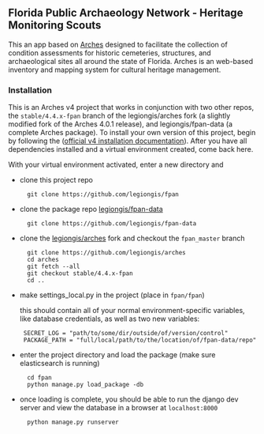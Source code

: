 ## Florida Public Archaeology Network - Heritage Monitoring Scouts

This an app based on [Arches](http://archesproject.org/) designed to facilitate the collection of condition assessments for historic cemeteries, structures, and archaeological sites all around the state of Florida. Arches is an web-based inventory and mapping system for cultural heritage management.

### Installation

This is an Arches v4 project that works in conjunction with two other repos, the `stable/4.4.x-fpan` branch of the legiongis/arches fork (a slightly modified fork of the Arches 4.0.1 release), and legiongis/fpan-data (a complete Arches package). To install your own version of this project, begin by following the ([official v4 installation documentation](https://arches4.readthedocs.io/en/latest/requirements-and-dependencies/)). After you have all dependencies installed and a virtual environment created, come back here.

With your virtual environment activated, enter a new directory and

- clone this project repo
       
        git clone https://github.com/legiongis/fpan
       
- clone the package repo [legiongis/fpan-data](https://github.com/legiongis/fpan-data)
       
        git clone https://github.com/legiongis/fpan-data
       
- clone the [legiongis/arches](https://github.com/legiongis/arches/tree/fpan_master) fork and checkout the `fpan_master` branch
       
        git clone https://github.com/legiongis/arches
        cd arches
        git fetch --all
        git checkout stable/4.4.x-fpan
        cd ..
       
- make settings_local.py in the project (place in `fpan/fpan`)

    this should contain all of your normal environment-specific variables, like database credentials, as well as two new variables:
   
       SECRET_LOG = "path/to/some/dir/outside/of/version/control"
       PACKAGE_PATH = "full/local/path/to/the/location/of/fpan-data/repo"
       
- enter the project directory and load the package (make sure elasticsearch is running)
    
        cd fpan
        python manage.py load_package -db
        
- once loading is complete, you should be able to run the django dev server and view the database in a browser at `localhost:8000`
        
        python manage.py runserver
